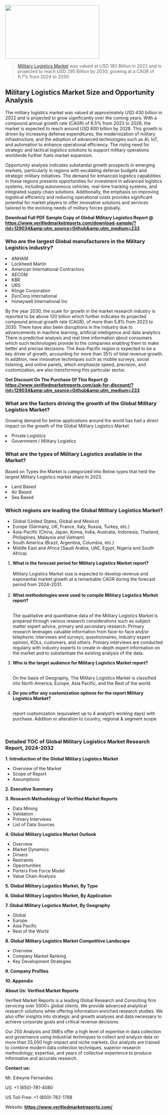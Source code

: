 <img src="https://ffe5etoiles.com/wp-content/uploads/2024/12/MST1-300x171.png" alt="" width="300" height="171" class="alignnone size-medium wp-image-20088" /><blockquote><p><p><a href="https://www.verifiedmarketreports.com/download-sample/?rid=129034&utm_source=Github&utm_medium=233" target="_blank">Military Logistics Market</a> was valued at USD 180 Billion in 2022 and is projected to reach USD 295 Billion by 2030, growing at a CAGR of 6.7% from 2024 to 2030.</p></blockquote><p><h2>Military Logistics Market Size and Opportunity Analysis</h2><p>The military logistics market was valued at approximately USD 430 billion in 2022 and is projected to grow significantly over the coming years. With a compound annual growth rate (CAGR) of 6.5% from 2023 to 2028, the market is expected to reach around USD 600 billion by 2028. This growth is driven by increasing defense expenditures, the modernization of military infrastructure, and the adoption of advanced technologies such as AI, IoT, and automation to enhance operational efficiency. The rising need for strategic and tactical logistics solutions to support military operations worldwide further fuels market expansion.</p><p>Opportunity analysis indicates substantial growth prospects in emerging markets, particularly in regions with escalating defense budgets and strategic military initiatives. The demand for enhanced logistics capabilities in these regions presents opportunities for investment in advanced logistics systems, including autonomous vehicles, real-time tracking systems, and integrated supply chain solutions. Additionally, the emphasis on improving logistical efficiency and reducing operational costs provides significant potential for market players to offer innovative solutions and services tailored to the evolving needs of military forces globally.</p></p><p class=""><strong>Download Full PDF Sample Copy of Global Military Logistics Report @ <a href="https://www.verifiedmarketreports.com/download-sample/?rid=129034&amp;utm_source=Github&amp;utm_medium=233" target="_blank">https://www.verifiedmarketreports.com/download-sample/?rid=129034&amp;utm_source=Github&amp;utm_medium=233</a></strong></p><h3 id="" class="">Who are the largest Global manufacturers in the Military Logistics industry?</h3><p><li>ANHAM</li><li> Lockheed Martin</li><li> American International Contractors</li><li> AECOM</li><li> KBR</li><li> URS</li><li> Klinge Corporation</li><li> DynCorp International</li><li> Honeywell International Inc</li></p><div class=""><div class="" dir="" data-message-author-role="" data-message-id="" data-message-model-slug=""><div class=""><div class=""><div class=""><div class="" dir="" data-message-author-role="" data-message-id="" data-message-model-slug=""><div class=""><div class=""><p>By the year 2030, the scale for growth in the market research industry is reported to be above 120 billion which further indicates its projected compound annual growth rate (CAGR), of more than 5.8% from 2023 to 2030. There have also been disruptions in the industry due to advancements in machine learning, artificial intelligence and data analytics There is predictive analysis and real time information about consumers which such technologies provide to the companies enabling them to make better and precise decisions. The Asia-Pacific region is expected to be a key driver of growth, accounting for more than 35% of total revenue growth. In addition, new innovative techniques such as mobile surveys, social listening, and online panels, which emphasize speed, precision, and customization, are also transforming this particular sector.</p><p><strong>Get Discount On The Purchase Of This Report @&nbsp; <a href="https://www.verifiedmarketreports.com/ask-for-discount/?rid=129034&amp;utm_source=Github&amp;utm_medium=233" target="_blank">https://www.verifiedmarketreports.com/ask-for-discount/?rid=129034&amp;utm_source=Github&amp;utm_medium=233</a></strong></p></div></div></div></div></div></div></div></div><h3 id="" class="">What are the factors driving the growth of the Global Military Logistics Market?</h3><p id="" class="">Growing demand for below applications around the world has had a direct impact on the growth of the Global Military Logistics Market</p><p id="" class=""><li>Private Logistics</li><li> Government / Military Logistics</li></p><h3 id="" class="">What are the types of Military Logistics available in the Market?</h3><p id="" class="">Based on Types the Market is categorized into Below types that held the largest Military Logistics market share In 2023.</p><p id="" class=""><li>Land Based</li><li> Air Based</li><li> Sea Based</li></p><h3 id="" class="">Which regions are leading the Global Military Logistics Market?</h3><ul><li>Global (United States, Global and Mexico)</li><li>Europe (Germany, UK, France, Italy, Russia, Turkey, etc.)</li><li>Asia-Pacific (China, Japan, Korea, India, Australia, Indonesia, Thailand, Philippines, Malaysia and Vietnam)</li><li>South America (Brazil, Argentina, Columbia, etc.)</li><li>Middle East and Africa (Saudi Arabia, UAE, Egypt, Nigeria and South Africa)</li></ul><p><ol><li><strong>What is the forecast period for Military Logistics Market report?<br /></strong><br /><span data-sheets-root="1" data-sheets-value="{&quot;1&quot;:2,&quot;2&quot;:&quot;XXXX size is expected to develop revenue and exponential market growth at a remarkable CAGR during the forecast period from 2024&ndash;2030.&quot;}" data-sheets-userformat="{&quot;2&quot;:12674,&quot;4&quot;:{&quot;1&quot;:2,&quot;2&quot;:16776960},&quot;10&quot;:2,&quot;11&quot;:0,&quot;15&quot;:&quot;Arial&quot;,&quot;16&quot;:12}">Military Logistics Market size is expected to develop revenue and exponential market growth at a remarkable CAGR during the forecast period from 2024&ndash;2031.</span><br /><br /></li><li><strong>What methodologies were used to compile Military Logistics Market report?<br /><br /></strong><p>The qualitative and quantitative data of the&nbsp;Military Logistics Market is prepared through various research considerations such as subject matter expert advice, primary and secondary research. Primary research leverages valuable information from face-to-face and/or telephonic interviews and surveys, questionnaires, industry expert opinion, KOLs, customers, and others. Primary interviews are conducted regularly with industry experts to create in-depth expert information on the market and to substantiate the existing analysis of the data.&nbsp;</p></li><li><strong>Who is the target audience for Military Logistics Market report?<br /><br /></strong><p>On the basis of Geography, The&nbsp;Military Logistics Market is classified into North America, Europe, Asia Pacific, and the Rest of the world.</p></li><li><strong>Do you offer any customization options for the report Military Logistics Market?<br /><br /></strong><p>report customization (equivalent up to 4 analyst&rsquo;s working days) with purchase. Addition or alteration to country, regional &amp; segment scope</p><p>&nbsp;</p></li></ol></p><h3 id="" class="">Detailed TOC of Global Military Logistics Market Research Report, 2024-2032</h3><p id="" class=""><strong>1. Introduction of the Global Military Logistics Market</strong></p><ul><li>Overview of the Market</li><li>Scope of Report</li><li>Assumptions</li></ul><p id="" class=""><strong>2. Executive Summary</strong></p><p id="" class=""><strong>3. Research Methodology of&nbsp;Verified Market Reports</strong></p><ul><li>Data Mining</li><li>Validation</li><li>Primary Interviews</li><li>List of Data Sources</li></ul><p id="" class=""><strong>4. Global Military Logistics Market Outlook</strong></p><ul><li>Overview</li><li>Market Dynamics</li><li>Drivers</li><li>Restraints</li><li>Opportunities</li><li>Porters Five Force Model</li><li>Value Chain Analysis</li></ul><p id="" class=""><strong>5. Global Military Logistics Market, By&nbsp;Type</strong></p><p id="" class=""><strong>6. Global Military Logistics Market, By Application</strong></p><p id="" class=""><strong>7. Global Military Logistics Market, By Geography</strong></p><ul><li>Global</li><li>Europe</li><li>Asia Pacific</li><li>Rest of the World</li></ul><p id="" class=""><strong>8. Global Military Logistics Market Competitive Landscape</strong></p><ul><li>Overview</li><li>Company Market Ranking</li><li>Key Development Strategies</li></ul><p id="" class=""><strong>9. Company Profiles</strong></p><p id="" class=""><strong>10. Appendix</strong></p><p id="" class=""><strong>About Us: Verified Market Reports</strong></p><p id="" class="">Verified Market Reports is a leading Global Research and Consulting firm servicing over 5000+ global clients. We provide advanced analytical research solutions while offering information-enriched research studies. We also offer insights into strategic and growth analyses and data necessary to achieve corporate goals and critical revenue decisions.</p><p id="" class="">Our 250 Analysts and SMEs offer a high level of expertise in data collection and governance using industrial techniques to collect and analyze data on more than 25,000 high-impact and niche markets. Our analysts are trained to combine modern data collection techniques, superior research methodology, expertise, and years of collective experience to produce informative and accurate research.</p><p id="" class=""><strong>Contact us:</strong></p><p id="" class="">Mr. Edwyne Fernandes</p><p id="" class="">US: +1 (650)-781-4080</p><p id="" class="">US Toll-Free: +1 (800)-782-1768</p><p id="" class="">Website: <a target="" data-test-app-aware-link=""><strong>https://www.verifiedmarketreports.com/</strong></a></p>

